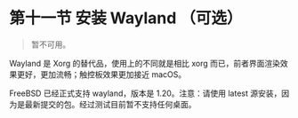 # 第十一节 安装 Wayland （可选）

>暂不可用。

Wayland 是 Xorg 的替代品，使用上的不同就是相比 xorg 而已，前者界面渲染效果更好，更加流畅；触控板效果更加接近 macOS。

FreeBSD 已经正式支持 wayland，版本是 1.20。注意：请使用 latest 源安装，因为是最新提交的包。经过测试目前暂不支持任何桌面。
